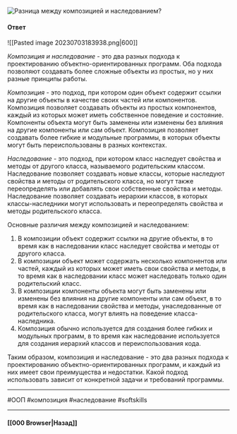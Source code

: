 ![Разница между композицией и наследованием?](https://youtu.be/GZUy2i6QN7o?t=29)

#### Ответ

![[Pasted image 20230703183938.png|600]]

*Композиция и наследование* - это два разных подхода к проектированию объектно-ориентированных программ. Оба подхода позволяют создавать более сложные объекты из простых, но у них разные принципы работы.

*Композиция* - это подход, при котором один объект содержит ссылки на другие объекты в качестве своих частей или компонентов. Композиция позволяет создавать объекты из простых компонентов, каждый из которых может иметь собственное поведение и состояние. Компоненты объекта могут быть заменены или изменены без влияния на другие компоненты или сам объект. Композиция позволяет создавать более гибкие и модульные программы, в которых объекты могут быть переиспользованы в разных контекстах.

*Наследование* - это подход, при котором класс наследует свойства и методы от другого класса, называемого родительским классом. Наследование позволяет создавать новые классы, которые наследуют свойства и методы от родительского класса, но могут также переопределять или добавлять свои собственные свойства и методы. Наследование позволяет создавать иерархии классов, в которых классы-наследники могут использовать и переопределять свойства и методы родительского класса.

Основные различия между композицией и наследованием:
1. В композиции объект содержит ссылки на другие объекты, в то время как в наследовании класс наследует свойства и методы от другого класса.
2. В композиции объект может содержать несколько компонентов или частей, каждый из которых может иметь свои свойства и методы, в то время как в наследовании класс может наследовать только один родительский класс.
3. В композиции компоненты объекта могут быть заменены или изменены без влияния на другие компоненты или сам объект, в то время как в наследовании свойства и методы, унаследованные от родительского класса, могут влиять на поведение класса-наследника.
4. Композиция обычно используется для создания более гибких и модульных программ, в то время как наследование используется для создания иерархий классов и переиспользования кода.

Таким образом, композиция и наследование - это два разных подхода к проектированию объектно-ориентированных программ, и каждый из них имеет свои преимущества и недостатки. Какой подход использовать зависит от конкретной задачи и требований программы.

___
#ООП #композиция #наследование #softskills 

___

#### [[000 Browser|Назад]]